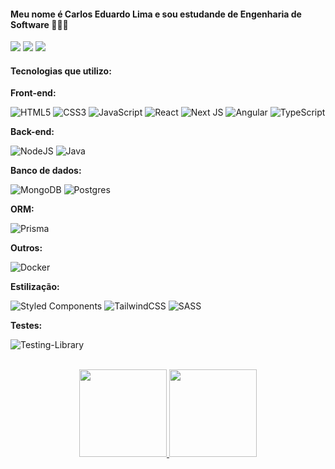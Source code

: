 #### Meu nome é Carlos Eduardo Lima e sou estudande de Engenharia de Software 👨🏻‍💻 
<div>
  <a href = "mailto:carloseduardolima.dev@gmail.com"><img src="https://img.shields.io/badge/-Gmail-%23333?style=for-the-badge&logo=gmail&logoColor=white" target="_blank"></a>
  <a href="https://www.linkedin.com/in/carlos-etl/" target="_blank"><img src="https://img.shields.io/badge/-LinkedIn-%230077B5?style=for-the-badge&logo=linkedin&logoColor=white" target="_blank"></a> 
  <a href="https://api.whatsapp.com/send?phone=+558199003257&text=Olá" target="_blank"><img src="https://img.shields.io/badge/WhatsApp-25D366?style=for-the-badge&logo=whatsapp&logoColor=white" target="_blank"></a> 
</div>

#### Tecnologias que utilizo:

**Front-end:**

 ![HTML5](https://img.shields.io/badge/html5-%23E34F26.svg?style=for-the-badge&logo=html5&logoColor=white)
 ![CSS3](https://img.shields.io/badge/css3-%231572B6.svg?style=for-the-badge&logo=css3&logoColor=white) 
 ![JavaScript](https://img.shields.io/badge/javascript-%23323330.svg?style=for-the-badge&logo=javascript&logoColor=%23F7DF1E)
 ![React](https://img.shields.io/badge/react-%2320232a.svg?style=for-the-badge&logo=react&logoColor=%2361DAFB)
 ![Next JS](https://img.shields.io/badge/Next-black?style=for-the-badge&logo=next.js&logoColor=white)
 ![Angular](https://img.shields.io/badge/angular-%23DD0031.svg?style=for-the-badge&logo=angular&logoColor=white)
 ![TypeScript](https://img.shields.io/badge/typescript-%23007ACC.svg?style=for-the-badge&logo=typescript&logoColor=white)

 **Back-end:**

 ![NodeJS](https://img.shields.io/badge/node.js-6DA55F?style=for-the-badge&logo=node.js&logoColor=white)
 ![Java](https://img.shields.io/badge/java-%23ED8B00.svg?style=for-the-badge&logo=openjdk&logoColor=white)

 **Banco de dados:**

 ![MongoDB](https://img.shields.io/badge/MongoDB-%234ea94b.svg?style=for-the-badge&logo=mongodb&logoColor=white)
 ![Postgres](https://img.shields.io/badge/postgres-%23316192.svg?style=for-the-badge&logo=postgresql&logoColor=white)

 **ORM:**

 ![Prisma](https://img.shields.io/badge/Prisma-3982CE?style=for-the-badge&logo=Prisma&logoColor=white)

 **Outros:**

 ![Docker](https://img.shields.io/badge/docker-%230db7ed.svg?style=for-the-badge&logo=docker&logoColor=white) 
  
**Estilização:**

![Styled Components](https://img.shields.io/badge/styled--components-DB7093?style=for-the-badge&logo=styled-components&logoColor=white)
![TailwindCSS](https://img.shields.io/badge/tailwindcss-%2338B2AC.svg?style=for-the-badge&logo=tailwind-css&logoColor=white)
![SASS](https://img.shields.io/badge/SASS-hotpink.svg?style=for-the-badge&logo=SASS&logoColor=white)

**Testes:**

![Testing-Library](https://img.shields.io/badge/-TestingLibrary-%23E33332?style=for-the-badge&logo=testing-library&logoColor=white)

<br>

  <div align="center">
  <a href="https://https://github.com/limatechx">
  <img height="140em" src="https://github-readme-stats.vercel.app/api?username=limatechx&show_icons=true&theme=codeSTACKr&include_all_commits=false&count_private=false"/>
  <img height="140em" src="https://github-readme-stats.vercel.app/api/top-langs/?username=limatechx&layout=compact&langs_count=7&theme=codeSTACKr"/>
  </div>




